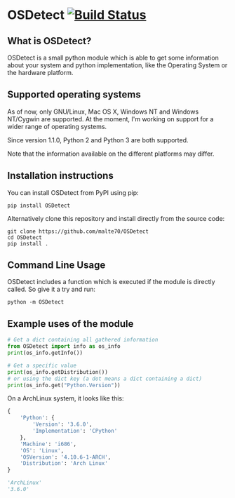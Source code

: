 OSDetect [![Build Status](https://travis-ci.org/malte70/OSDetect.svg?branch=master)](https://travis-ci.org/malte70/OSDetect)
========

What is OSDetect?
-----------------

OSDetect is a small python module which is able to get some information
about your system and python implementation, like the Operating System
or the hardware platform.

Supported operating systems
---------------------------

As of now, only GNU/Linux, Mac OS X, Windows NT and Windows NT/Cygwin are supported. At the
moment, I'm working on support for a wider range of operating systems.

Since version 1.1.0, Python 2 and Python 3 are both supported.

Note that the information available on the different platforms may differ.

Installation instructions
-------------------------

You can install OSDetect from PyPI using pip:

```
pip install OSDetect
```

Alternatively clone this repository and install directly from the source code:

```
git clone https://github.com/malte70/OSDetect
cd OSDetect
pip install .
```

Command Line Usage
------------------

OSDetect includes a function which is executed if the module is directly called. So give it
a try and run:

	python -m OSDetect

Example uses of the module
--------------------------

```python
# Get a dict containing all gathered information
from OSDetect import info as os_info
print(os_info.getInfo())

# Get a specific value
print(os_info.getDistribution())
# or using the dict key (a dot means a dict containing a dict)
print(os_info.get("Python.Version"))
```

On a ArchLinux system, it looks like this:

```python
{
	'Python': {
		'Version': '3.6.0',
		'Implementation': 'CPython'
	},
	'Machine': 'i686',
	'OS': 'Linux',
	'OSVersion': '4.10.6-1-ARCH',
	'Distribution': 'Arch Linux'
}

'ArchLinux'
'3.6.0'
```

